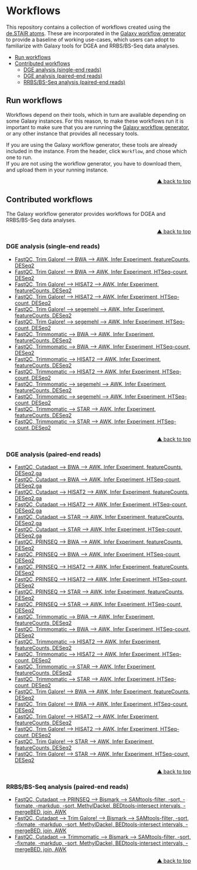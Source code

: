 <div id="top"></div>

# Workflows

This repository contains a collection of workflows created using the [de.STAIR atoms](https://github.com/destairdenbi/galaxy-atoms). These are incorporated in the [Galaxy workflow generator](https://github.com/destairdenbi/galaxy-workflow-generator)
to provide a baseline of working use-cases, which users can adopt to familiarize with
Galaxy tools for DGEA and RRBS/BS-Seq data analyses.

- [Run workflows](#run-workflows)
- [Contributed workflows](#contributed-workflows)
  - [DGE analysis (single-end reads)](#dge-analysis-single-end-reads)
  - [DGE analysis (paired-end reads)](#dge-analysis-paired-end-reads)
  - [RRBS/BS-Seq analysis (paired-end reads)](#rrbsbs-seq-analysis-paired-end-reads)



## Run workflows

Workflows depend on their tools, which in turn are available depending on some Galaxy
instances. For this reason, to make these workflows run it is important to make sure
that you are running the [Galaxy workflow generator](https://github.com/destairdenbi/galaxy-workflow-generator),
or any other instance that provides all necessary tools.

If you are using the Galaxy workflow generator, these tools are already included in
the instance. From the header, click ``Workflow``, and chose which one to run.  
If you are not using the workflow generator, you have to download them, and upload
them in your running instance.
<p align="right"><a href="#top">&#x25B2; back to top</a></p>



## Contributed workflows

The Galaxy workflow generator provides workflows for DGEA and RRBS/BS-Seq data
analyses.
<p align="right"><a href="#top">&#x25B2; back to top</a></p>



### DGE analysis (single-end reads)
- [FastQC, Trim Galore! --> BWA --> AWK, Infer Experiment, featureCounts, DESeq2](https://raw.githubusercontent.com/destairdenbi/galaxy-workflows/master/dgea/se/fastqc__trim_galore__bwa__awk__infer_experiment__featurecounts__deseq2.ga)
- [FastQC, Trim Galore! --> BWA --> AWK, Infer Experiment, HTSeq-count, DESeq2](https://raw.githubusercontent.com/destairdenbi/galaxy-workflows/master/dgea/se/fastqc__trim_galore__bwa__awk__infer_experiment__htseq-count__deseq2.ga)
- [FastQC, Trim Galore! --> HISAT2 --> AWK, Infer Experiment, featureCounts, DESeq2](https://raw.githubusercontent.com/destairdenbi/galaxy-workflows/master/dgea/se/fastqc__trim_galore__hisat2__awk__infer_experiment__featurecounts__deseq2.ga)
- [FastQC, Trim Galore! --> HISAT2 --> AWK, Infer Experiment, HTSeq-count, DESeq2](https://raw.githubusercontent.com/destairdenbi/galaxy-workflows/master/dgea/se/fastqc__trim_galore__hisat2__awk__infer_experiment__htseq-count__deseq2.ga)
- [FastQC, Trim Galore! --> segemehl --> AWK, Infer Experiment, featureCounts, DESeq2](https://raw.githubusercontent.com/destairdenbi/galaxy-workflows/master/dgea/se/fastqc__trim_galore__segemehl__awk__infer_experiment__featurecounts__deseq2.ga)
- [FastQC, Trim Galore! --> segemehl --> AWK, Infer Experiment, HTSeq-count, DESeq2](https://raw.githubusercontent.com/destairdenbi/galaxy-workflows/master/dgea/se/fastqc__trim_galore__segemehl__awk__infer_experiment__htseq-count__deseq2.ga)
- [FastQC, Trimmomatic --> BWA --> AWK, Infer Experiment, featureCounts, DESeq2](https://raw.githubusercontent.com/destairdenbi/galaxy-workflows/master/dgea/se/fastqc__trimmomatic__bwa__awk__infer_experiment__featurecounts__deseq2.ga)
- [FastQC, Trimmomatic --> BWA --> AWK, Infer Experiment, HTSeq-count, DESeq2](https://raw.githubusercontent.com/destairdenbi/galaxy-workflows/master/dgea/se/fastqc__trimmomatic__bwa__awk__infer_experiment__htseq-count__deseq2.ga)
- [FastQC, Trimmomatic --> HISAT2 --> AWK, Infer Experiment, featureCounts, DESeq2](https://raw.githubusercontent.com/destairdenbi/galaxy-workflows/master/dgea/se/fastqc__trimmomatic__hisat2__awk__infer_experiment__featurecounts__deseq2.ga)
- [FastQC, Trimmomatic --> HISAT2 --> AWK, Infer Experiment, HTSeq-count, DESeq2](https://raw.githubusercontent.com/destairdenbi/galaxy-workflows/master/dgea/se/fastqc__trimmomatic__hisat2__awk__infer_experiment__htseq-count__deseq2.ga)
- [FastQC, Trimmomatic --> segemehl --> AWK, Infer Experiment, featureCounts, DESeq2](https://raw.githubusercontent.com/destairdenbi/galaxy-workflows/master/dgea/se/fastqc__trimmomatic__segemehl__awk__infer_experiment__featurecounts__deseq2.ga)
- [FastQC, Trimmomatic --> segemehl --> AWK, Infer Experiment, HTSeq-count, DESeq2](https://raw.githubusercontent.com/destairdenbi/galaxy-workflows/master/dgea/se/fastqc__trimmomatic__segemehl__awk__infer_experiment__htseq-count__deseq2.ga)
- [FastQC, Trimmomatic --> STAR --> AWK, Infer Experiment, featureCounts, DESeq2](https://raw.githubusercontent.com/destairdenbi/galaxy-workflows/master/dgea/se/fastqc__trimmomatic__star__awk__infer_experiment__featurecounts__deseq2.ga)
- [FastQC, Trimmomatic --> STAR --> AWK, Infer Experiment, HTSeq-count, DESeq2](https://raw.githubusercontent.com/destairdenbi/galaxy-workflows/master/dgea/se/fastqc__trimmomatic__star__awk__infer_experiment__htseq-count__deseq2.ga)
<p align="right"><a href="#top">&#x25B2; back to top</a></p>



### DGE analysis (paired-end reads)
- [FastQC, Cutadapt --> BWA --> AWK, Infer Experiment, featureCounts, DESeq2.ga](https://raw.githubusercontent.com/destairdenbi/galaxy-workflows/master/dgea/pe/fastqc__cutadapt__bwa__awk__infer_experiment__featurecounts__deseq2.ga)
- [FastQC, Cutadapt --> BWA --> AWK, Infer Experiment, HTSeq-count, DESeq2.ga](https://raw.githubusercontent.com/destairdenbi/galaxy-workflows/master/dgea/pe/fastqc__cutadapt__bwa__awk__infer_experiment__htseq-count__deseq2.ga)
- [FastQC, Cutadapt --> HISAT2 --> AWK, Infer Experiment, featureCounts, DESeq2.ga](https://raw.githubusercontent.com/destairdenbi/galaxy-workflows/master/dgea/pe/fastqc__cutadapt__hisat2__awk__infer_experiment__featurecounts__deseq2.ga)
- [FastQC, Cutadapt --> HISAT2 --> AWK, Infer Experiment, HTSeq-count, DESeq2.ga](https://raw.githubusercontent.com/destairdenbi/galaxy-workflows/master/dgea/pe/fastqc__cutadapt__hisat2__awk__infer_experiment__htseq-count__deseq2.ga)
- [FastQC, Cutadapt --> STAR --> AWK, Infer Experiment, featureCounts, DESeq2.ga](https://raw.githubusercontent.com/destairdenbi/galaxy-workflows/master/dgea/pe/fastqc__cutadapt__star__awk__infer_experiment__featurecounts__deseq2.ga)
- [FastQC, Cutadapt --> STAR --> AWK, Infer Experiment, HTSeq-count, DESeq2.ga](https://raw.githubusercontent.com/destairdenbi/galaxy-workflows/master/dgea/pe/fastqc__cutadapt__star__awk__infer_experiment__htseq-count__deseq2.ga)
- [FastQC, PRINSEQ --> BWA --> AWK, Infer Experiment, featureCounts, DESeq2](https://raw.githubusercontent.com/destairdenbi/galaxy-workflows/master/dgea/pe/fastqc__prinseq__bwa__awk__infer_experiment__featurecounts__deseq2.ga)
- [FastQC, PRINSEQ --> BWA --> AWK, Infer Experiment, HTSeq-count, DESeq2](https://raw.githubusercontent.com/destairdenbi/galaxy-workflows/master/dgea/pe/fastqc__prinseq__bwa__awk__infer_experiment__htseq-count__deseq2.ga)
- [FastQC, PRINSEQ --> HISAT2 --> AWK, Infer Experiment, featureCounts, DESeq2](https://raw.githubusercontent.com/destairdenbi/galaxy-workflows/master/dgea/pe/fastqc__prinseq__hisat2__awk__infer_experiment__featurecounts__deseq2.ga)
- [FastQC, PRINSEQ --> HISAT2 --> AWK, Infer Experiment, HTSeq-count, DESeq2](https://raw.githubusercontent.com/destairdenbi/galaxy-workflows/master/dgea/pe/fastqc__prinseq__hisat2__awk__infer_experiment__htseq-count__deseq2.ga)
- [FastQC, PRINSEQ --> STAR --> AWK, Infer Experiment, featureCounts, DESeq2](https://raw.githubusercontent.com/destairdenbi/galaxy-workflows/master/dgea/pe/fastqc__prinseq__star__awk__infer_experiment__featurecounts__deseq2.ga)
- [FastQC, PRINSEQ --> STAR --> AWK, Infer Experiment, HTSeq-count, DESeq2](https://raw.githubusercontent.com/destairdenbi/galaxy-workflows/master/dgea/pe/fastqc__prinseq__star__awk__infer_experiment__htseq-count__deseq2.ga)
- [FastQC, Trimmomatic --> BWA --> AWK, Infer Experiment, featureCounts, DESeq2](https://raw.githubusercontent.com/destairdenbi/galaxy-workflows/master/dgea/pe/fastqc__trimmomatic__bwa__awk__infer_experiment__featurecounts__deseq2.ga)
- [FastQC, Trimmomatic --> BWA --> AWK, Infer Experiment, HTSeq-count, DESeq2](https://raw.githubusercontent.com/destairdenbi/galaxy-workflows/master/dgea/pe/fastqc__trimmomatic__bwa__awk__infer_experiment__htseq-count__deseq2.ga)
- [FastQC, Trimmomatic --> HISAT2 --> AWK, Infer Experiment, featureCounts, DESeq2](https://raw.githubusercontent.com/destairdenbi/galaxy-workflows/master/dgea/pe/fastqc__trimmomatic__hisat2__awk__infer_experiment__featurecounts__deseq2.ga)
- [FastQC, Trimmomatic --> HISAT2 --> AWK, Infer Experiment, HTSeq-count, DESeq2](https://raw.githubusercontent.com/destairdenbi/galaxy-workflows/master/dgea/pe/fastqc__trimmomatic__hisat2__awk__infer_experiment__htseq-count__deseq2.ga)
- [FastQC, Trimmomatic --> STAR --> AWK, Infer Experiment, featureCounts, DESeq2](https://raw.githubusercontent.com/destairdenbi/galaxy-workflows/master/dgea/pe/fastqc__trimmomatic__star__awk__infer_experiment__featurecounts__deseq2.ga)
- [FastQC, Trimmomatic --> STAR --> AWK, Infer Experiment, HTSeq-count, DESeq2](https://raw.githubusercontent.com/destairdenbi/galaxy-workflows/master/dgea/pe/fastqc__trimmomatic__star__awk__infer_experiment__htseq-count__deseq2.ga)
- [FastQC, Trim Galore! --> BWA --> AWK, Infer Experiment, featureCounts, DESeq2](https://raw.githubusercontent.com/destairdenbi/galaxy-workflows/master/dgea/pe/fastqc__trim_galore__bwa__awk__infer_experiment__featurecounts__deseq2.ga)
- [FastQC, Trim Galore! --> BWA --> AWK, Infer Experiment, HTSeq-count, DESeq2](https://raw.githubusercontent.com/destairdenbi/galaxy-workflows/master/dgea/pe/fastqc__trim_galore__bwa__awk__infer_experiment__htseq-count__deseq2.ga)
- [FastQC, Trim Galore! --> HISAT2 --> AWK, Infer Experiment, featureCounts, DESeq2](https://raw.githubusercontent.com/destairdenbi/galaxy-workflows/master/dgea/pe/fastqc__trim_galore__hisat2__awk__infer_experiment__featurecounts__deseq2.ga)
- [FastQC, Trim Galore! --> HISAT2 --> AWK, Infer Experiment, HTSeq-count, DESeq2](https://raw.githubusercontent.com/destairdenbi/galaxy-workflows/master/dgea/pe/fastqc__trim_galore__hisat2__awk__infer_experiment__htseq-count__deseq2.ga)
- [FastQC, Trim Galore! --> STAR --> AWK, Infer Experiment, featureCounts, DESeq2](https://raw.githubusercontent.com/destairdenbi/galaxy-workflows/master/dgea/pe/fastqc__trim_galore__star__awk__infer_experiment__featurecounts__deseq2.ga)
- [FastQC, Trim Galore! --> STAR --> AWK, Infer Experiment, HTSeq-count, DESeq2](https://raw.githubusercontent.com/destairdenbi/galaxy-workflows/master/dgea/pe/fastqc__trim_galore__star__awk__infer_experiment__htseq-count__deseq2.ga)
<p align="right"><a href="#top">&#x25B2; back to top</a></p>



### RRBS/BS-Seq analysis (paired-end reads)
- [FastQC, Cutadapt --> PRINSEQ --> Bismark --> SAMtools-filter, -sort, -fixmate, -markdup, -sort, MethylDackel, BEDtools-intersect intervals, -mergeBED, join, AWK](https://raw.githubusercontent.com/destairdenbi/galaxy-workflows/master/bs/pe/fastqc__cutadapt__prinseq__bismark__samtools-filter__-sort__-fixmate__-markdup__-sort__methyldackel__bedtools-intersect_intervals__-mergebed__join__awk.ga)
- [FastQC, Cutadapt --> Trim Galore! --> Bismark --> SAMtools-filter, -sort, -fixmate, -markdup, -sort, MethylDackel, BEDtools-intersect intervals, -mergeBED, join, AWK](https://raw.githubusercontent.com/destairdenbi/galaxy-workflows/master/bs/pe/fastqc__cutadapt__trim_galore__bismark__samtools-filter__-sort__-fixmate__-markdup__-sort__methyldackel__bedtools-intersect_intervals__-mergebed__join__awk.ga)
- [FastQC, Cutadapt --> Trimmomatic --> Bismark --> SAMtools-filter, -sort, -fixmate, -markdup, -sort, MethylDackel, BEDtools-intersect intervals, -mergeBED, join, AWK](https://raw.githubusercontent.com/destairdenbi/galaxy-workflows/master/bs/pe/fastqc__cutadapt__trimmomatic__bismark__samtools-filter__-sort__-fixmate__-markdup__-sort__methyldackel__bedtools-intersect_intervals__-mergebed__join__awk.ga)
<p align="right"><a href="#top">&#x25B2; back to top</a></p>
